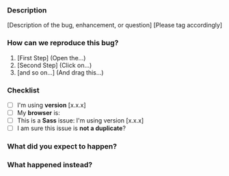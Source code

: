 ### Description

[Description of the bug, enhancement, or question]
[Please tag accordingly]

### How can we reproduce this bug?

1. [First Step] (Open the...)
2. [Second Step] (Click on...)
3. [and so on...] (And drag this...)

### Checklist

- [ ] I'm using **version** [x.x.x]
- [ ] My **browser** is:
- [ ] This is a **Sass** issue: I'm using version [x.x.x]
- [ ] I am sure this issue is **not a duplicate**?

### What did you expect to happen?

### What happened instead?

